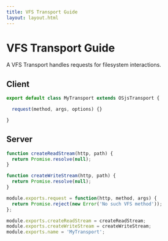 ```yaml
---
title: VFS Transport Guide
layout: layout.html
---
```


# VFS Transport Guide

A VFS Transport handles requests for filesystem interactions.

## Client

```javascript
export default class MyTransport extends OSjsTransport {

  request(method, args, options) {}

}
```

## Server

```javascript
function createReadStream(http, path) {
  return Promise.resolve(null);
}

function createWriteStream(http, path) {
  return Promise.resolve(null);
}

module.exports.request = function(http, method, args) {
  return Promise.reject(new Error('No such VFS method'));
};

module.exports.createReadStream = createReadStream;
module.exports.createWriteStream = createWriteStream;
module.exports.name = 'MyTransport';
```
